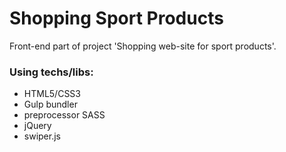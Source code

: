 # Shopping Sport Products
Front-end part of project 'Shopping web-site for sport products'.

### Using techs/libs: 
- HTML5/CSS3
- Gulp bundler
- preprocessor SASS 
- jQuery
- swiper.js

